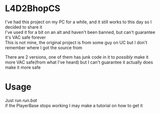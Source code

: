 # L4D2BhopCS
 
I've had this project on my PC for a while, and it still works to this day so I decided to share it   
I've used it for a bit on an alt and haven't been banned, but can't guarantee it's VAC safe forever  
This is not mine, the original project is from some guy on UC but I don't remember where I got the source from   

There are 2 versions, one of them has junk code in it to *possibly* make it more VAC safe(from what I've heard) but I can't guarantee it actually does make it more safe
   
  
# Usage
Just run *run.bat*  
if the PlayerBase stops working I may make a tutorial on how to get it
